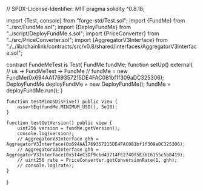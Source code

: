 // SPDX-License-Identifier: MIT
pragma solidity ^0.8.18;

import {Test, console} from "forge-std/Test.sol";
import {FundMe} from "../src/FundMe.sol";
import {DeployFundMe} from "../script/DeployFundMe.s.sol";
import {PriceConverter} from "../src/PriceConverter.sol";
import {AggregatorV3Interface} from "./../lib/chainlink/contracts/src/v0.8/shared/interfaces/AggregatorV3Interface.sol"; 

contract FundeMeTest is Test{
    FundMe fundMe;
    function setUp() external{
        // us -> FundMeTest -> FundMe
        // fundMe = new FundMe(0x694AA1769357215DE4FAC081bf1f309aDC325306);
        DeployFundMe deployFundMe = new DeployFundMe();
        fundMe = deployFundMe.run();
    }
    
    function testMinUSDisFive() public view {
        assertEq(fundMe.MINIMUM_USD(), 5e18);
    }

    function testGetVersion() public view {
        uint256 version = fundMe.getVersion();
        console.log(version);
        // AggregatorV3Interface ghh = AggregatorV3Interface(0x694AA1769357215DE4FAC081bf1f309aDC325306);
        // AggregatorV3Interface ghh = AggregatorV3Interface(0x5f4eC3Df9cbd43714FE2740f5E3616155c5b8419);
        // uint256 rate = PriceConverter.getConversionRate(1, ghh);
        // console.log(rate);
    }    

}